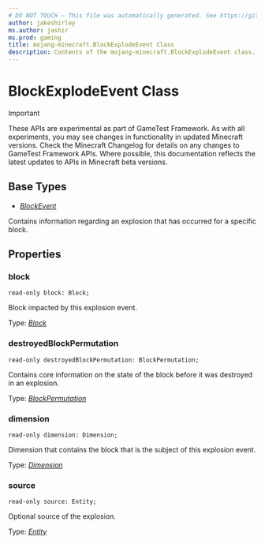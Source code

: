 ```yaml
---
# DO NOT TOUCH — This file was automatically generated. See https://github.com/Mojang/MinecraftScriptingApiDocsGenerator to modify descriptions, examples, etc.
author: jakeshirley
ms.author: jashir
ms.prod: gaming
title: mojang-minecraft.BlockExplodeEvent Class
description: Contents of the mojang-minecraft.BlockExplodeEvent class.
---
```

# BlockExplodeEvent Class
>[!IMPORTANT]
>These APIs are experimental as part of GameTest Framework. As with all experiments, you may see changes in functionality in updated Minecraft versions. Check the Minecraft Changelog for details on any changes to GameTest Framework APIs. Where possible, this documentation reflects the latest updates to APIs in Minecraft beta versions.

## Base Types
- [*BlockEvent*](BlockEvent.md)

Contains information regarding an explosion that has occurred for a specific block.

## Properties
### **block**
`read-only block: Block;`

Block impacted by this explosion event.

Type: [*Block*](Block.md)


### **destroyedBlockPermutation**
`read-only destroyedBlockPermutation: BlockPermutation;`

Contains core information on the state of the block before it was destroyed in an explosion.

Type: [*BlockPermutation*](BlockPermutation.md)


### **dimension**
`read-only dimension: Dimension;`

Dimension that contains the block that is the subject of this explosion event.

Type: [*Dimension*](Dimension.md)


### **source**
`read-only source: Entity;`

Optional source of the explosion.

Type: [*Entity*](Entity.md)




